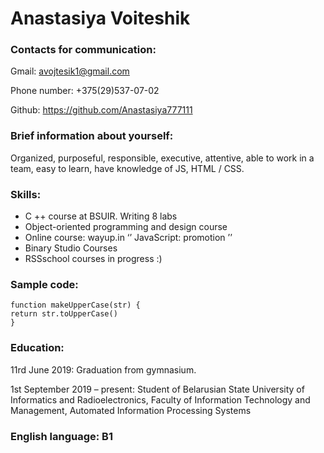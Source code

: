 # Anastasiya Voiteshik

### Contacts for communication:
Gmail: avojtesik1@gmail.com

Phone number: +375(29)537-07-02

Github: https://github.com/Anastasiya777111

### Brief information about yourself:
Organized, purposeful, responsible, executive, attentive, able to work in a team, easy to learn, have knowledge of JS, HTML / CSS.

### Skills:
- C ++ course at BSUIR. Writing 8 labs
- Object-oriented programming and design course
- Online course: wayup.in ‘’ JavaScript: promotion ’’
- Binary Studio Courses
- RSSschool courses in progress :)

### Sample code:

```
function makeUpperCase(str) {
return str.toUpperCase()
}
```

### Education:
11rd June 2019: Graduation from gymnasium.

1st September 2019 – present: Student of Belarusian State University of Informatics and Radioelectronics, Faculty of Information Technology and Management, Automated Information Processing Systems

### English language: B1
